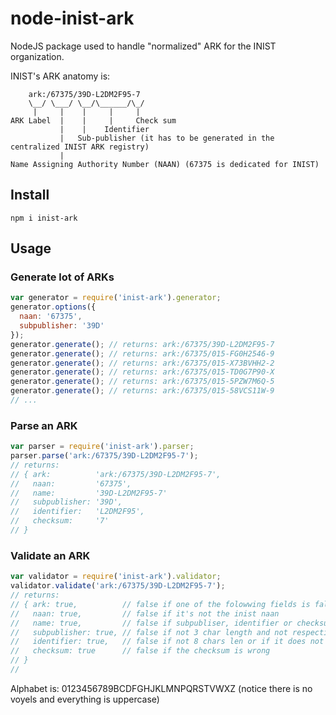 # node-inist-ark

NodeJS package used to handle "normalized" ARK for the INIST organization.

INIST's ARK anatomy is:

```
    ark:/67375/39D-L2DM2F95-7
    \__/ \___/ \__/\______/\_/
     |     |    |     |     |
ARK Label  |    |     |     Check sum
           |    |    Identifier
           |   Sub-publisher (it has to be generated in the centralized INIST ARK registry)
           |
Name Assigning Authority Number (NAAN) (67375 is dedicated for INIST)
```

## Install

```shell
npm i inist-ark
```

## Usage

### Generate lot of ARKs

```javascript
var generator = require('inist-ark').generator;
generator.options({
  naan: '67375',
  subpublisher: '39D'
});
generator.generate(); // returns: ark:/67375/39D-L2DM2F95-7
generator.generate(); // returns: ark:/67375/015-FG0H2546-9
generator.generate(); // returns: ark:/67375/015-X73BVHH2-2
generator.generate(); // returns: ark:/67375/015-TD0G7P90-X
generator.generate(); // returns: ark:/67375/015-5PZW7M6Q-5
generator.generate(); // returns: ark:/67375/015-58VCS11W-9
// ...

```

### Parse an ARK

```javascript
var parser = require('inist-ark').parser;
parser.parse('ark:/67375/39D-L2DM2F95-7');
// returns:
// { ark:          'ark:/67375/39D-L2DM2F95-7',
//   naan:         '67375',
//   name:         '39D-L2DM2F95-7'
//   subpublisher: '39D',
//   identifier:   'L2DM2F95',
//   checksum:     '7'
// }
```

### Validate an ARK

```javascript
var validator = require('inist-ark').validator;
validator.validate('ark:/67375/39D-L2DM2F95-7');
// returns:
// { ark: true,          // false if one of the folowwing fields is false
//   naan: true,         // false if it's not the inist naan 
//   name: true,         // false if subpubliser, identifier or checksum is false
//   subpublisher: true, // false if not 3 char length and not respecting the alphabet
//   identifier: true,   // false if not 8 chars len or if it does not respect the alphabet
//   checksum: true      // false if the checksum is wrong
// }
// 
```

 Alphabet is: 0123456789BCDFGHJKLMNPQRSTVWXZ (notice there is no voyels and everything is uppercase)

